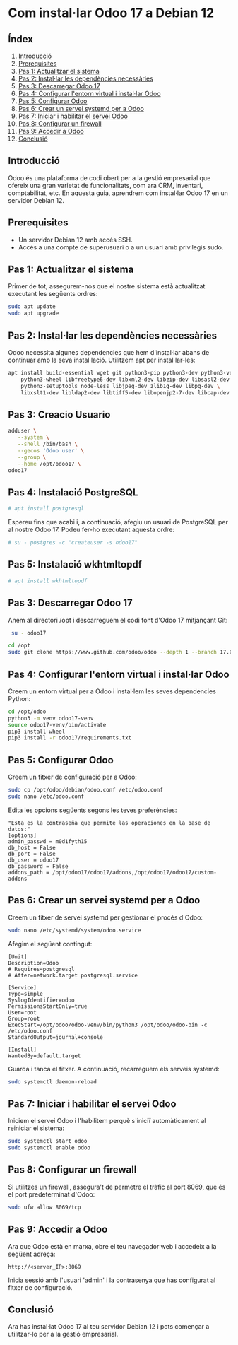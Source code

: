 # Com instal·lar Odoo 17 a Debian 12
## Índex
1. [Introducció](#introducció)
2. [Prerequisites](#prerequisites)
3. [Pas 1: Actualitzar el sistema](#pas-1-actualitzar-el-sistema)
4. [Pas 2: Instal·lar les dependències necessàries](#pas-2-installar-les-depend%C3%A8ncies-necess%C3%A0ries)
5. [Pas 3: Descarregar Odoo 17](#pas-3-descarregar-odoo-17)
6. [Pas 4: Configurar l'entorn virtual i instal·lar Odoo](#pas-4-configurar-lentorn-virtual-i-installar-odoo)
7. [Pas 5: Configurar Odoo](#pas-5-configurar-odoo)
8. [Pas 6: Crear un servei systemd per a Odoo](#pas-6-crear-un-servei-systemd-per-a-odoo)
9. [Pas 7: Iniciar i habilitar el servei Odoo](#pas-7-iniciar-i-habilitar-el-servei-odoo)
10. [Pas 8: Configurar un firewall](#pas-8-configurar-un-firewall)
11. [Pas 9: Accedir a Odoo](#pas-9-accedir-a-odoo)
12. [Conclusió](#conclusió)
    
    
## Introducció
Odoo és una plataforma de codi obert per a la gestió empresarial que ofereix una gran varietat de funcionalitats, com ara CRM, inventari, comptabilitat, etc. En aquesta guia, aprendrem com instal·lar Odoo 17 en un servidor Debian 12.

## Prerequisites
- Un servidor Debian 12 amb accés SSH.
- Accés a una compte de superusuari o a un usuari amb privilegis sudo.

## Pas 1: Actualitzar el sistema
Primer de tot, assegurem-nos que el nostre sistema està actualitzat executant les següents ordres:

```bash
sudo apt update
sudo apt upgrade
```

## Pas 2: Instal·lar les dependències necessàries
Odoo necessita algunes dependencies que hem d'instal·lar abans de continuar amb la seva instal·lació. Utilitzem apt per instal·lar-les:

```bash
apt install build-essential wget git python3-pip python3-dev python3-venv \
    python3-wheel libfreetype6-dev libxml2-dev libzip-dev libsasl2-dev \
    python3-setuptools node-less libjpeg-dev zlib1g-dev libpq-dev \
    libxslt1-dev libldap2-dev libtiff5-dev libopenjp2-7-dev libcap-dev
```
## Pas 3: Creacio Usuario
```bash
adduser \
   --system \
   --shell /bin/bash \
   --gecos 'Odoo user' \
   --group \
   --home /opt/odoo17 \
odoo17
```

## Pas 4: Instalació PostgreSQL
```bash
# apt install postgresql
```
Espereu fins que acabi i, a continuació, afegiu un usuari de PostgreSQL per al nostre Odoo 17. Podeu fer-ho executant aquesta ordre:
```bash
# su - postgres -c "createuser -s odoo17"
```

## Pas 5: Instalació wkhtmltopdf
```bash
# apt install wkhtmltopdf
```

## Pas 3: Descarregar Odoo 17
Anem al directori /opt i descarreguem el codi font d'Odoo 17 mitjançant Git:

```bash
 su - odoo17
```

```bash
cd /opt
sudo git clone https://www.github.com/odoo/odoo --depth 1 --branch 17.0 odoo17
```

## Pas 4: Configurar l'entorn virtual i instal·lar Odoo
Creem un entorn virtual per a Odoo i instal·lem les seves dependencies Python:

```bash
cd /opt/odoo
python3 -m venv odoo17-venv
source odoo17-venv/bin/activate
pip3 install wheel
pip3 install -r odoo17/requirements.txt
```

## Pas 5: Configurar Odoo
Creem un fitxer de configuració per a Odoo:

```bash
sudo cp /opt/odoo/debian/odoo.conf /etc/odoo.conf
sudo nano /etc/odoo.conf
```

Edita les opcions següents segons les teves preferències:

```plaintext
"Esta es la contraseña que permite las operaciones en la base de datos:"
[options]
admin_passwd = m0d1fyth15
db_host = False
db_port = False
db_user = odoo17
db_password = False
addons_path = /opt/odoo17/odoo17/addons,/opt/odoo17/odoo17/custom-addons
```

## Pas 6: Crear un servei systemd per a Odoo
Creem un fitxer de servei systemd per gestionar el procés d'Odoo:

```bash
sudo nano /etc/systemd/system/odoo.service
```

Afegim el següent contingut:

```plaintext
[Unit]
Description=Odoo
# Requires=postgresql
# After=network.target postgresql.service

[Service]
Type=simple
SyslogIdentifier=odoo
PermissionsStartOnly=true
User=root
Group=root
ExecStart=/opt/odoo/odoo-venv/bin/python3 /opt/odoo/odoo-bin -c /etc/odoo.conf
StandardOutput=journal+console

[Install]
WantedBy=default.target
```

Guarda i tanca el fitxer. A continuació, recarreguem els serveis systemd:

```bash
sudo systemctl daemon-reload
```

## Pas 7: Iniciar i habilitar el servei Odoo
Iniciem el servei Odoo i l'habilitem perquè s'iniciï automàticament al reiniciar el sistema:

```bash
sudo systemctl start odoo
sudo systemctl enable odoo
```

## Pas 8: Configurar un firewall
Si utilitzes un firewall, assegura't de permetre el tràfic al port 8069, que és el port predeterminat d'Odoo:

```bash
sudo ufw allow 8069/tcp
```

## Pas 9: Accedir a Odoo
Ara que Odoo està en marxa, obre el teu navegador web i accedeix a la següent adreça:

```
http://<server_IP>:8069
```

Inicia sessió amb l'usuari 'admin' i la contrasenya que has configurat al fitxer de configuració.

## Conclusió
Ara has instal·lat Odoo 17 al teu servidor Debian 12 i pots començar a utilitzar-lo per a la gestió empresarial.
